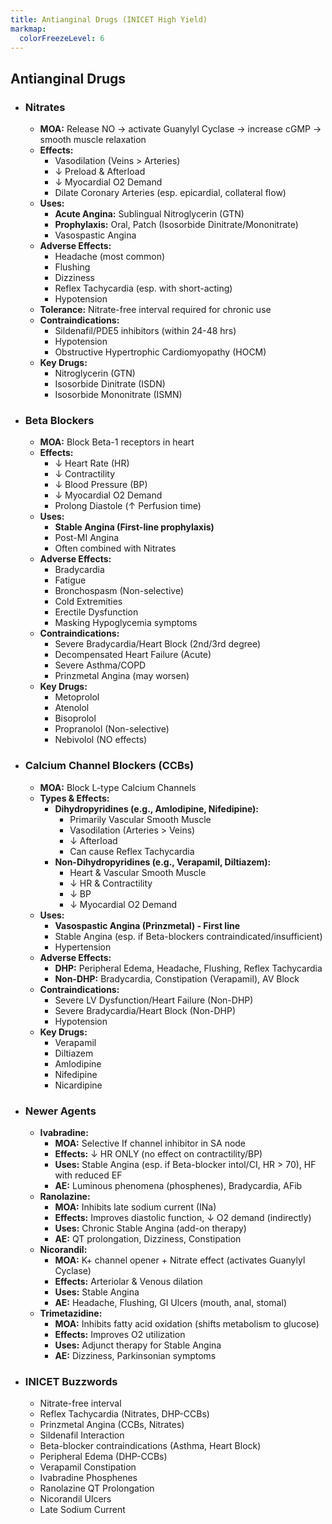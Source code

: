 ```yaml
---
title: Antianginal Drugs (INICET High Yield)
markmap:
  colorFreezeLevel: 6
---
```


## Antianginal Drugs
- ### Nitrates
  - **MOA:** Release NO -> activate Guanylyl Cyclase -> increase cGMP -> smooth muscle relaxation
  - **Effects:**
    - Vasodilation (Veins > Arteries)
    - ↓ Preload & Afterload
    - ↓ Myocardial O2 Demand
    - Dilate Coronary Arteries (esp. epicardial, collateral flow)
  - **Uses:**
    - **Acute Angina:** Sublingual Nitroglycerin (GTN)
    - **Prophylaxis:** Oral, Patch (Isosorbide Dinitrate/Mononitrate)
    - Vasospastic Angina
  - **Adverse Effects:**
    - Headache (most common)
    - Flushing
    - Dizziness
    - Reflex Tachycardia (esp. with short-acting)
    - Hypotension
  - **Tolerance:** Nitrate-free interval required for chronic use
  - **Contraindications:**
    - Sildenafil/PDE5 inhibitors (within 24-48 hrs)
    - Hypotension
    - Obstructive Hypertrophic Cardiomyopathy (HOCM)
  - **Key Drugs:**
    - Nitroglycerin (GTN)
    - Isosorbide Dinitrate (ISDN)
    - Isosorbide Mononitrate (ISMN)
- ### Beta Blockers
  - **MOA:** Block Beta-1 receptors in heart
  - **Effects:**
    - ↓ Heart Rate (HR)
    - ↓ Contractility
    - ↓ Blood Pressure (BP)
    - ↓ Myocardial O2 Demand
    - Prolong Diastole (↑ Perfusion time)
  - **Uses:**
    - **Stable Angina (First-line prophylaxis)**
    - Post-MI Angina
    - Often combined with Nitrates
  - **Adverse Effects:**
    - Bradycardia
    - Fatigue
    - Bronchospasm (Non-selective)
    - Cold Extremities
    - Erectile Dysfunction
    - Masking Hypoglycemia symptoms
  - **Contraindications:**
    - Severe Bradycardia/Heart Block (2nd/3rd degree)
    - Decompensated Heart Failure (Acute)
    - Severe Asthma/COPD
    - Prinzmetal Angina (may worsen)
  - **Key Drugs:**
    - Metoprolol
    - Atenolol
    - Bisoprolol
    - Propranolol (Non-selective)
    - Nebivolol (NO effects)
- ### Calcium Channel Blockers (CCBs)
  - **MOA:** Block L-type Calcium Channels
  - **Types & Effects:**
    - **Dihydropyridines (e.g., Amlodipine, Nifedipine):**
      - Primarily Vascular Smooth Muscle
      - Vasodilation (Arteries > Veins)
      - ↓ Afterload
      - Can cause Reflex Tachycardia
    - **Non-Dihydropyridines (e.g., Verapamil, Diltiazem):**
      - Heart & Vascular Smooth Muscle
      - ↓ HR & Contractility
      - ↓ BP
      - ↓ Myocardial O2 Demand
  - **Uses:**
    - **Vasospastic Angina (Prinzmetal) - First line**
    - Stable Angina (esp. if Beta-blockers contraindicated/insufficient)
    - Hypertension
  - **Adverse Effects:**
    - **DHP:** Peripheral Edema, Headache, Flushing, Reflex Tachycardia
    - **Non-DHP:** Bradycardia, Constipation (Verapamil), AV Block
  - **Contraindications:**
    - Severe LV Dysfunction/Heart Failure (Non-DHP)
    - Severe Bradycardia/Heart Block (Non-DHP)
    - Hypotension
  - **Key Drugs:**
    - Verapamil
    - Diltiazem
    - Amlodipine
    - Nifedipine
    - Nicardipine
- ### Newer Agents
  - **Ivabradine:**
    - **MOA:** Selective If channel inhibitor in SA node
    - **Effects:** ↓ HR ONLY (no effect on contractility/BP)
    - **Uses:** Stable Angina (esp. if Beta-blocker intol/CI, HR > 70), HF with reduced EF
    - **AE:** Luminous phenomena (phosphenes), Bradycardia, AFib
  - **Ranolazine:**
    - **MOA:** Inhibits late sodium current (INa)
    - **Effects:** Improves diastolic function, ↓ O2 demand (indirectly)
    - **Uses:** Chronic Stable Angina (add-on therapy)
    - **AE:** QT prolongation, Dizziness, Constipation
  - **Nicorandil:**
    - **MOA:** K+ channel opener + Nitrate effect (activates Guanylyl Cyclase)
    - **Effects:** Arteriolar & Venous dilation
    - **Uses:** Stable Angina
    - **AE:** Headache, Flushing, GI Ulcers (mouth, anal, stomal)
  - **Trimetazidine:**
    - **MOA:** Inhibits fatty acid oxidation (shifts metabolism to glucose)
    - **Effects:** Improves O2 utilization
    - **Uses:** Adjunct therapy for Stable Angina
    - **AE:** Dizziness, Parkinsonian symptoms
- ### INICET Buzzwords
  - Nitrate-free interval
  - Reflex Tachycardia (Nitrates, DHP-CCBs)
  - Prinzmetal Angina (CCBs, Nitrates)
  - Sildenafil Interaction
  - Beta-blocker contraindications (Asthma, Heart Block)
  - Peripheral Edema (DHP-CCBs)
  - Verapamil Constipation
  - Ivabradine Phosphenes
  - Ranolazine QT Prolongation
  - Nicorandil Ulcers
  - Late Sodium Current


